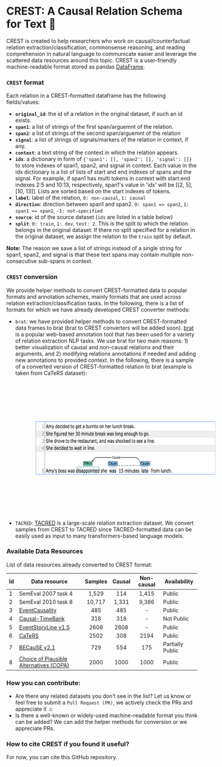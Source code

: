 # CREST: A Causal Relation Schema for Text :rocket:

CREST is created to help researchers who work on causal/counterfactual relation extraction/classification, commonsense reasoning, and reading comprehension in natural language to communicate easier and leverage the scattered data resources around this topic. CREST is a user-friendly machine-readable format stored as pandas [DataFrame](https://pandas.pydata.org/pandas-docs/stable/reference/api/pandas.DataFrame.html).

### `CREST` format
Each relation in a CREST-formatted dataframe has the following fields/values:
* **`original_id`**: the id of a relation in the original dataset, if such an id exists.
* **`span1`**: a list of strings of the first span/arguemnt of the relation.
* **`span2`**: a list of strings of the second span/arguemnt of the relation
* **`signal`**: a list of strings of signals/markers of the relation in context, if any.
* **`context`**: a text string of the context in which the relation appears.
* **`idx`**: a dictionary in form of `{'span1': [], 'span2': [], 'signal': []}` to store indexes of span1, span2, and signal in context. Each value in the idx dictionary is a list of lists of start and end indexes of spans and the signal. For example, if span1 has multi tokens in context with start:end indexes 2:5 and 10:13, respectively, span1's value in 'idx' will be [[2, 5],[10, 13]]. Lists are sorted based on the start indexes of tokens.
* **`label`**: label of the relation, `0: non-causal`, `1: causal`
* **`direction`**: direction between span1 and span2. `0: span1 => span2`, `1: span1 <= span2`, `-1: not-specified`
* **`source`**: id of the source dataset (`ids` are listed in a table below)
* **`split`**: `0: train`, `1: dev`, `test: 2`. This is the split to which the relation belongs in the original dataset. If there no split specified for a relation in the original dataset, we assign the relation to the `train` split by default.

**Note:** The reason we save a list of strings instead of a single string for span1, span2, and signal is that these text spans may contain multiple non-consecutive sub-spans in context.


### `CREST` conversion
We provide helper methods to convert CREST-formatted data to popular formats and annotation schemes, mainly formats that are used across relation extraction/classification tasks. In the following, there is a list of formats for which we have already developed CREST converter methods:
* `brat`: we have provided helper methods to convert CREST-formatted data frames to brat (brat to CREST converters will be added soon). [brat](https://brat.nlplab.org/) is a popular web-based annotation tool that has been used for a variety of relation extraction NLP tasks. We use brat for two main reasons: 1) better visualization of causal and non-causal relations and their arguments, and 2) modifying relations annotations if needed and adding new annotations to provided context. In the following, there is a sample of a converted version of CREST-formatted relation to brat (example is taken from CaTeRS dataset):
           <p align="center">
           <img src='data/crest_brat_example.png' width='700' height='150' style="vertical-align:middle;margin:100px 50px">
           </p>
* `TACRED`: [TACRED](https://nlp.stanford.edu/projects/tacred/) is a large-scale relation extraction dataset. We convert samples from CREST to TACRED since TACRED-formatted data can be easily used as input to many transformers-based language models.

### Available Data Resources
List of data resources already converted to CREST format:

| Id | Data resource  | Samples | Causal | Non-causal | Availability |
| -- | -------------- | :----------: | :---------: | :-----------: | ------------ |
| 1 | SemEval 2007 task 4 | 1,529 | 114 | 1,415 | Public |
| 2 | SemEval 2010 task 8 | 10,717 | 1,331 | 9,386 | Public | 
| 3 | [EventCausality](https://cogcomp.seas.upenn.edu/page/resource_view/27) | 485 | 485 | - | Public |
| 4 | [Causal-TimeBank](https://hlt-nlp.fbk.eu/technologies/causal-timebank) | 318 | 318 | - | Not Public| 
| 5 | [EventStoryLine v1.5](https://github.com/tommasoc80/EventStoryLine) | 2608 | 2608 | - | Public | 
| 6 | [CaTeRS](https://www.cs.rochester.edu/nlp/rocstories/CaTeRS/) | 2502 | 308 | 2194 | Public | 
| 7 | [BECauSE v2.1](https://github.com/duncanka/BECAUSE) | 729 | 554 | 175 | Partially Public| 
| 8 | [Choice of Plausible Alternatives (COPA)](https://www.cs.york.ac.uk/semeval-2012/task7/index.php%3Fid=data.html) | 2000 | 1000 | 1000 | Public |

### How you can contribute:
* Are there any related datasets you don’t see in the list? Let us know or feel free to submit a `Pull Request (PR)`, we actively check the PRs and appreciate it :relaxed:
* Is there a well-known or widely-used machine-readable format you think can be added? We can add the helper methods for conversion or we appreciate PRs.

### How to cite CREST if you found it useful?
For now, you can cite this GitHub repository.
